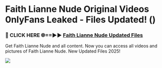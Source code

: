 # Faith Lianne Nude Original Videos 0nlyFans Leaked - Files Updated! ()

<h3>🔴 CLICK HERE 🌐==►► <a href="https://tinyurl.com/2p9ay9w9" rel="nofollow">Faith Lianne Nude Updated Files</a></h3>

Get Faith Lianne Nude and all content. Now you can access all videos and pictures of Faith Lianne Nude. New Updated Files 2025!

[![](https://i.imgur.com/KQgVmj3.gif)](https://tinyurl.com/2p9ay9w9)
